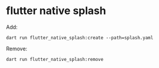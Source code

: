 # flutter native splash

Add:
```shell
dart run flutter_native_splash:create --path=splash.yaml
```

Remove:
```shell
dart run flutter_native_splash:remove
```